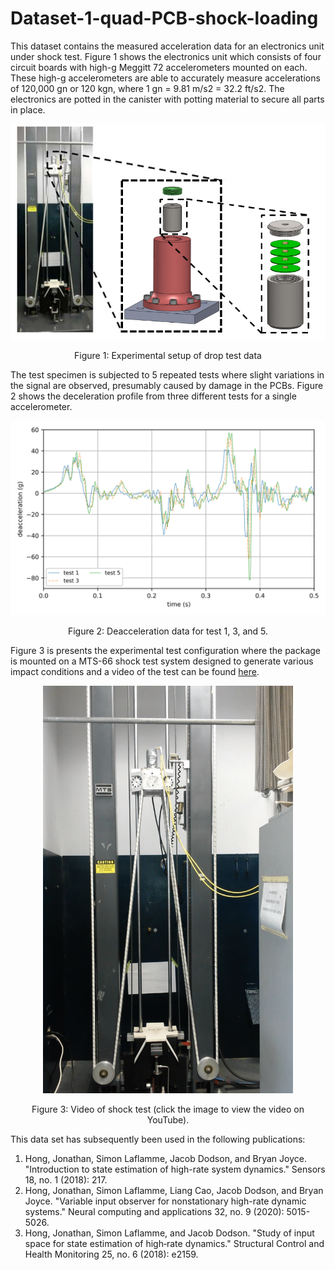 # Dataset-1-quad-PCB-shock-loading
This dataset contains the measured acceleration data for an electronics unit under shock test. Figure 1 shows the electronics unit which consists of four circuit boards with high-g Meggitt 72 accelerometers mounted on each. These high-g accelerometers are able to accurately measure accelerations of 120,000 gn or 120 kgn, where 1 gn = 9.81 m/s2 = 32.2 ft/s2. The electronics are potted in the canister with potting material to secure all parts in place. 



<p align="center">
<img src="images/test_setup.png" alt="drawing" width="600"/>
</p>
<p align="center">
Figure 1: Experimental setup of drop test data
</p>

The test specimen is subjected to 5 repeated tests where slight variations in the signal are observed, presumably caused by damage in the PCBs. Figure 2 shows the deceleration profile from three different tests for a single accelerometer.

<p align="center">
<img src="images/candata.png" alt="drawing" width="600"/>
</p>
<p align="center">
Figure 2: Deacceleration data for test 1, 3, and 5. 
</p>

Figure 3 is presents the experimental test configuration where the package is mounted on a MTS-66 shock test system designed to generate various impact conditions
 and a video of the test can be found <a href="https://www.youtube.com/watch?v=Azxv1YyBkQw&ab_channel=ARTS-LabattheUniversityofSouthCarolina">here</a>.

<p align="center">
<a href="https://www.youtube.com/watch?v=Azxv1YyBkQw&ab_channel=ARTS-LabattheUniversityofSouthCarolina"><img src="images/shock_test_system.png" alt="Shock test impact testing" width="400"></a>  
</p>
<p align="center">
Figure 3: Video of shock test (click the image to view the video on YouTube). 
</p>



This data set has subsequently been used in the following publications:
1. Hong, Jonathan, Simon Laflamme, Jacob Dodson, and Bryan Joyce. "Introduction to state estimation of high-rate system dynamics." Sensors 18, no. 1 (2018): 217.
1. Hong, Jonathan, Simon Laflamme, Liang Cao, Jacob Dodson, and Bryan Joyce. "Variable input observer for nonstationary high-rate dynamic systems." Neural computing and applications 32, no. 9 (2020): 5015-5026.
1. Hong, Jonathan, Simon Laflamme, and Jacob Dodson. "Study of input space for state estimation of high‐rate dynamics." Structural Control and Health Monitoring 25, no. 6 (2018): e2159.
























